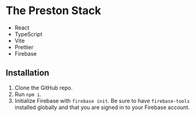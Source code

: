 # The Preston Stack

- React
- TypeScript
- Vite
- Prettier
- Firebase

## Installation

1. Clone the GitHub repo.
1. Run `npm i`.
1. Initialize Firebase with `firebase init`. Be sure to have `firebase-tools` installed globally and that you are signed in to your Firebase account.
